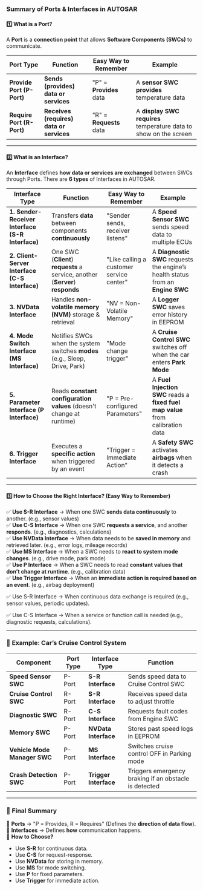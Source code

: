 ### **Summary of Ports & Interfaces in AUTOSAR**  

#### **1️⃣ What is a Port?**  
A **Port** is a **connection point** that allows **Software Components (SWCs)** to communicate.  

| **Port Type** | **Function** | **Easy Way to Remember** | **Example** |
|--------------|-------------|--------------------------|-------------|
| **Provide Port (P-Port)** | **Sends (provides) data or services** | "P" = **Provides** data | A **sensor SWC** **provides** temperature data |
| **Require Port (R-Port)** | **Receives (requires) data or services** | "R" = **Requests** data | A **display SWC** **requires** temperature data to show on the screen |

---

#### **2️⃣ What is an Interface?**  
An **Interface** defines **how data or services are exchanged** between SWCs through Ports. There are **6 types** of Interfaces in AUTOSAR.  

| **Interface Type** | **Function** | **Easy Way to Remember** | **Example** |
|-------------------|-------------|--------------------------|-------------|
| **1. Sender-Receiver Interface (S-R Interface)** | Transfers **data** between components **continuously** | "Sender sends, receiver listens" | A **Speed Sensor SWC** sends speed data to multiple ECUs |
| **2. Client-Server Interface (C-S Interface)** | One SWC (**Client**) **requests** a service, another (**Server**) **responds** | "Like calling a customer service center" | A **Diagnostic SWC** requests the engine’s health status from an **Engine SWC** |
| **3. NVData Interface** | Handles **non-volatile memory (NVM)** storage & retrieval | "NV = Non-Volatile Memory" | A **Logger SWC** saves error history in EEPROM |
| **4. Mode Switch Interface (MS Interface)** | Notifies SWCs when the system switches **modes** (e.g., Sleep, Drive, Park) | "Mode change trigger" | A **Cruise Control SWC** switches off when the car enters **Park Mode** |
| **5. Parameter Interface (P Interface)** | Reads **constant configuration values** (doesn't change at runtime) | "P = Pre-configured Parameters" | A **Fuel Injection SWC** reads a **fixed fuel map value** from calibration data |
| **6. Trigger Interface** | Executes a **specific action** when triggered by an event | "Trigger = Immediate Action" | A **Safety SWC** activates **airbags** when it detects a crash |

---

#### **3️⃣ How to Choose the Right Interface? (Easy Way to Remember)**  

✅ **Use S-R Interface** → When one SWC **sends data continuously** to another. (e.g., sensor values)  
✅ **Use C-S Interface** → When one SWC **requests a service**, and another **responds**. (e.g., diagnostics, calculations)  
✅ **Use NVData Interface** → When data needs to be **saved in memory** and retrieved later. (e.g., error logs, mileage records)  
✅ **Use MS Interface** → When a SWC needs to **react to system mode changes**. (e.g., drive mode, park mode)  
✅ **Use P Interface** → When a SWC needs to read **constant values that don’t change at runtime**. (e.g., calibration data)  
✅ **Use Trigger Interface** → When an **immediate action is required based on an event**. (e.g., airbag deployment)  


✅ Use S-R Interface → When continuous data exchange is required (e.g., sensor values, periodic updates). 

✅ Use C-S Interface → When a service or function call is needed (e.g., diagnostic requests, calculations).

---

### 🚗 **Example: Car’s Cruise Control System**
| Component | Port Type | Interface Type | Function |
|-----------|----------|---------------|----------|
| **Speed Sensor SWC** | P-Port | **S-R Interface** | Sends speed data to Cruise Control SWC |
| **Cruise Control SWC** | R-Port | **S-R Interface** | Receives speed data to adjust throttle |
| **Diagnostic SWC** | R-Port | **C-S Interface** | Requests fault codes from Engine SWC |
| **Memory SWC** | P-Port | **NVData Interface** | Stores past speed logs in EEPROM |
| **Vehicle Mode Manager SWC** | P-Port | **MS Interface** | Switches cruise control OFF in Parking mode |
| **Crash Detection SWC** | P-Port | **Trigger Interface** | Triggers emergency braking if an obstacle is detected |

---

### **🚀 Final Summary**
🔹 **Ports** → "P = Provides, R = Requires" (Defines the **direction of data flow**).  
🔹 **Interfaces** → Defines **how** communication happens.  
🔹 **How to Choose?**  
- Use **S-R** for continuous data.  
- Use **C-S** for request-response.  
- Use **NVData** for storing in memory.  
- Use **MS** for mode switching.  
- Use **P** for fixed parameters.  
- Use **Trigger** for immediate action.  

